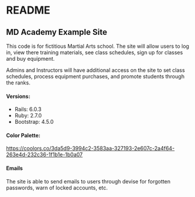 # README

## MD Academy Example Site
This code is for fictitious Martial Arts school.  The site will allow users to log in, view there training materials, see class schedules, sign up for classes and buy equipment.

Admins and Instructors will have additional access on the site to set class schedules, process equipment purchases, and promote students through the ranks.

#### Versions:

* Rails: 6.0.3
* Ruby: 2.7.0
* Bootstrap: 4.5.0

#### Color Palette:

https://coolors.co/3da5d9-3994c2-3583aa-327193-2e607c-2a4f64-263e4d-232c36-1f1b1e-1b0a07

#### Emails
The site is able to send emails to users through devise for forgotten passwords, warn of locked accounts, etc.  
